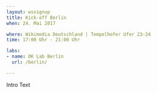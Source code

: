 ```yaml
---
layout: wssignup
title: Kick-off Berlin
when: 24. Mai 2017

where: Wikimedia Deutschland | Tempelhofer Ufer 23-24
time: 17:00 Uhr - 21:00 Uhr 

labs:
- name: OK Lab Berlin
  url: /berlin/

---
```


Intro Text